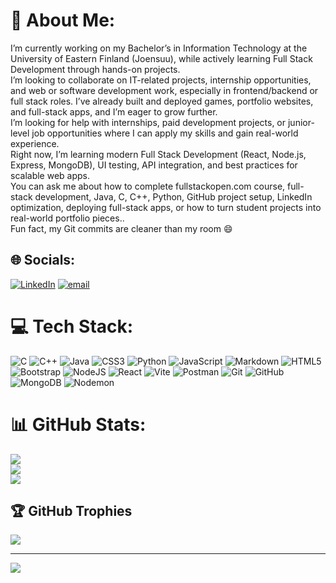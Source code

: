 # 💫 About Me:
I’m currently working on my Bachelor’s in Information Technology at the University of Eastern Finland (Joensuu), while actively learning Full Stack Development through hands-on projects.<br>I’m looking to collaborate on IT-related projects, internship opportunities, and web or software development work, especially in frontend/backend or full stack roles. I’ve already built and deployed games, portfolio websites, and full-stack apps, and I’m eager to grow further.<br>I’m looking for help with internships, paid development projects, or junior-level job opportunities where I can apply my skills and gain real-world experience.<br>Right now, I’m learning modern Full Stack Development (React, Node.js, Express, MongoDB), UI testing, API integration, and best practices for scalable web apps.<br>You can ask me about how to complete fullstackopen.com course, full-stack development, Java, C, C++, Python, GitHub project setup, LinkedIn optimization, deploying full-stack apps, or how to turn student projects into real-world portfolio pieces..<br>Fun fact, my Git commits are cleaner than my room 😄


## 🌐 Socials:
[![LinkedIn](https://img.shields.io/badge/LinkedIn-%230077B5.svg?logo=linkedin&logoColor=white)](https://linkedin.com/in/najam-ul-hassan-indie-web-developer) [![email](https://img.shields.io/badge/Email-D14836?logo=gmail&logoColor=white)](mailto:connect.najam@gmail.com) 

# 💻 Tech Stack:
![C](https://img.shields.io/badge/c-%2300599C.svg?style=for-the-badge&logo=c&logoColor=white) ![C++](https://img.shields.io/badge/c++-%2300599C.svg?style=for-the-badge&logo=c%2B%2B&logoColor=white) ![Java](https://img.shields.io/badge/java-%23ED8B00.svg?style=for-the-badge&logo=openjdk&logoColor=white) ![CSS3](https://img.shields.io/badge/css3-%231572B6.svg?style=for-the-badge&logo=css3&logoColor=white) ![Python](https://img.shields.io/badge/python-3670A0?style=for-the-badge&logo=python&logoColor=ffdd54) ![JavaScript](https://img.shields.io/badge/javascript-%23323330.svg?style=for-the-badge&logo=javascript&logoColor=%23F7DF1E) ![Markdown](https://img.shields.io/badge/markdown-%23000000.svg?style=for-the-badge&logo=markdown&logoColor=white) ![HTML5](https://img.shields.io/badge/html5-%23E34F26.svg?style=for-the-badge&logo=html5&logoColor=white) ![Bootstrap](https://img.shields.io/badge/bootstrap-%238511FA.svg?style=for-the-badge&logo=bootstrap&logoColor=white) ![NodeJS](https://img.shields.io/badge/node.js-6DA55F?style=for-the-badge&logo=node.js&logoColor=white) ![React](https://img.shields.io/badge/react-%2320232a.svg?style=for-the-badge&logo=react&logoColor=%2361DAFB) ![Vite](https://img.shields.io/badge/vite-%23646CFF.svg?style=for-the-badge&logo=vite&logoColor=white) ![Postman](https://img.shields.io/badge/Postman-FF6C37?style=for-the-badge&logo=postman&logoColor=white) ![Git](https://img.shields.io/badge/git-%23F05033.svg?style=for-the-badge&logo=git&logoColor=white) ![GitHub](https://img.shields.io/badge/github-%23121011.svg?style=for-the-badge&logo=github&logoColor=white) ![MongoDB](https://img.shields.io/badge/MongoDB-%234ea94b.svg?style=for-the-badge&logo=mongodb&logoColor=white) ![Nodemon](https://img.shields.io/badge/NODEMON-%23323330.svg?style=for-the-badge&logo=nodemon&logoColor=%BBDEAD)
# 📊 GitHub Stats:
![](https://github-readme-stats.vercel.app/api?username=Najam-Hassan-Kazmi&theme=dark&hide_border=false&include_all_commits=true&count_private=true)<br/>
![](https://nirzak-streak-stats.vercel.app/?user=Najam-Hassan-Kazmi&theme=dark&hide_border=false)<br/>
![](https://github-readme-stats.vercel.app/api/top-langs/?username=Najam-Hassan-Kazmi&theme=dark&hide_border=false&include_all_commits=true&count_private=true&layout=compact)

## 🏆 GitHub Trophies
![](https://github-profile-trophy.vercel.app/?username=Najam-Hassan-Kazmi&theme=radical&no-frame=false&no-bg=false&margin-w=4)

---
[![](https://visitcount.itsvg.in/api?id=Najam-Hassan-Kazmi&icon=0&color=0)](https://visitcount.itsvg.in)

<!-- Proudly created with GPRM ( https://gprm.itsvg.in ) -->
